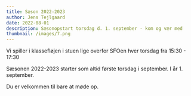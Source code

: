 ```yaml
---
title: Sæson 2022-2023
author: Jens Tejlgaard
date: 2022-08-01
description: Sæsonopstart torsdag d. 1. september - kom og vær med
thumbnail: /images/7.png
---
```

Vi spiller i klassefløjen i stuen lige overfor SFOen hver torsdag fra 15:30 - 17:30 

Sæsonen 2022-2023 starter som altid første torsdag i september. I år 1. september.

Du er velkommen til bare at møde op.